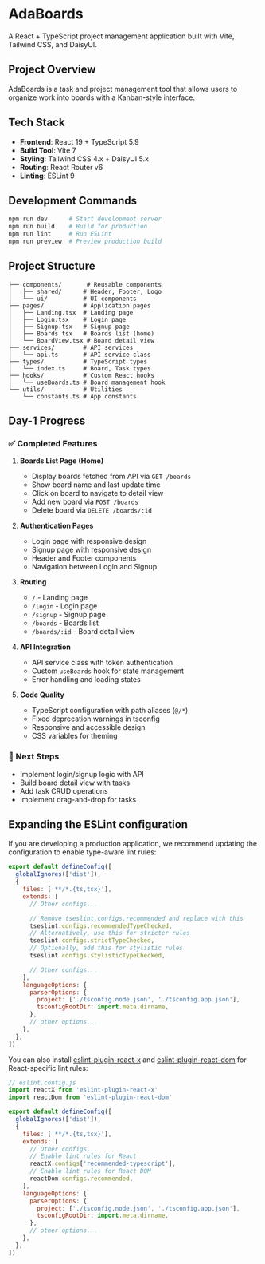 # AdaBoards

A React + TypeScript project management application built with Vite, Tailwind CSS, and DaisyUI.

## Project Overview

AdaBoards is a task and project management tool that allows users to organize work into boards with a Kanban-style interface.

## Tech Stack

- **Frontend**: React 19 + TypeScript 5.9
- **Build Tool**: Vite 7
- **Styling**: Tailwind CSS 4.x + DaisyUI 5.x
- **Routing**: React Router v6
- **Linting**: ESLint 9

## Development Commands

```bash
npm run dev      # Start development server
npm run build    # Build for production
npm run lint     # Run ESLint
npm run preview  # Preview production build
```

## Project Structure

``` src/
├── components/       # Reusable components
│   ├── shared/      # Header, Footer, Logo
│   └── ui/          # UI components
├── pages/           # Application pages
│   ├── Landing.tsx  # Landing page
│   ├── Login.tsx    # Login page
│   ├── Signup.tsx   # Signup page
│   ├── Boards.tsx   # Boards list (home)
│   └── BoardView.tsx # Board detail view
├── services/        # API services
│   └── api.ts       # API service class
├── types/           # TypeScript types
│   └── index.ts     # Board, Task types
├── hooks/           # Custom React hooks
│   └── useBoards.ts # Board management hook
└── utils/           # Utilities
    └── constants.ts # App constants
```

## Day-1 Progress

### ✅ Completed Features

1. **Boards List Page (Home)**
   - Display boards fetched from API via `GET /boards`
   - Show board name and last update time
   - Click on board to navigate to detail view
   - Add new board via `POST /boards`
   - Delete board via `DELETE /boards/:id`

2. **Authentication Pages**
   - Login page with responsive design
   - Signup page with responsive design
   - Header and Footer components
   - Navigation between Login and Signup

3. **Routing**
   - `/` - Landing page
   - `/login` - Login page
   - `/signup` - Signup page
   - `/boards` - Boards list
   - `/boards/:id` - Board detail view

4. **API Integration**
   - API service class with token authentication
   - Custom `useBoards` hook for state management
   - Error handling and loading states

5. **Code Quality**
   - TypeScript configuration with path aliases (`@/*`)
   - Fixed deprecation warnings in tsconfig
   - Responsive and accessible design
   - CSS variables for theming

### 🎯 Next Steps

- Implement login/signup logic with API
- Build board detail view with tasks
- Add task CRUD operations
- Implement drag-and-drop for tasks

## Expanding the ESLint configuration

If you are developing a production application, we recommend updating the configuration to enable type-aware lint rules:

```js
export default defineConfig([
  globalIgnores(['dist']),
  {
    files: ['**/*.{ts,tsx}'],
    extends: [
      // Other configs...

      // Remove tseslint.configs.recommended and replace with this
      tseslint.configs.recommendedTypeChecked,
      // Alternatively, use this for stricter rules
      tseslint.configs.strictTypeChecked,
      // Optionally, add this for stylistic rules
      tseslint.configs.stylisticTypeChecked,

      // Other configs...
    ],
    languageOptions: {
      parserOptions: {
        project: ['./tsconfig.node.json', './tsconfig.app.json'],
        tsconfigRootDir: import.meta.dirname,
      },
      // other options...
    },
  },
])
```

You can also install [eslint-plugin-react-x](https://github.com/Rel1cx/eslint-react/tree/main/packages/plugins/eslint-plugin-react-x) and [eslint-plugin-react-dom](https://github.com/Rel1cx/eslint-react/tree/main/packages/plugins/eslint-plugin-react-dom) for React-specific lint rules:

```js
// eslint.config.js
import reactX from 'eslint-plugin-react-x'
import reactDom from 'eslint-plugin-react-dom'

export default defineConfig([
  globalIgnores(['dist']),
  {
    files: ['**/*.{ts,tsx}'],
    extends: [
      // Other configs...
      // Enable lint rules for React
      reactX.configs['recommended-typescript'],
      // Enable lint rules for React DOM
      reactDom.configs.recommended,
    ],
    languageOptions: {
      parserOptions: {
        project: ['./tsconfig.node.json', './tsconfig.app.json'],
        tsconfigRootDir: import.meta.dirname,
      },
      // other options...
    },
  },
])
```

